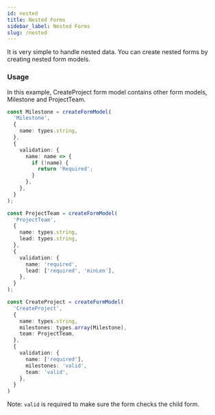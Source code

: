 ```yaml
---
id: nested
title: Nested Forms
sidebar_label: Nested Forms
slug: /nested
---
```


It is very simple to handle nested data. You can create nested forms by creating nested form models.

### Usage

In this example, CreateProject form model contains other form models, Milestone and ProjectTeam.

```typescript
const Milestone = createFormModel(
  'Milestone',
  {
    name: types.string,
  },
  {
    validation: {
      name: name => {
        if (!name) {
          return 'Required';
        }
      },
    },
  }
);

const ProjectTeam = createFormModel(
  'ProjectTeam',
  {
    name: types.string,
    lead: types.string,
  },
  {
    validation: {
      name: 'required',
      lead: ['required', 'minLen'],
    },
  }
);

const CreateProject = createFormModel(
  'CreateProject',
  {
    name: types.string,
    milestones: types.array(Milestone),
    team: ProjectTeam,
  },
  {
    validation: {
      name: ['required'],
      milestones: 'valid',
      team: 'valid',
    },
  }
)
```



Note: `valid` is required to make sure the form checks the child form.
